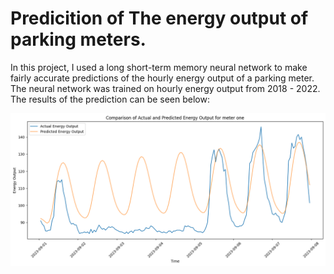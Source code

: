 # Predicition of The energy output of parking meters.
  In this project, I used a long short-term memory neural network to make fairly accurate predictions of the hourly energy output of a parking meter. The neural network was trained on hourly energy output from 2018 - 2022. The results of the prediction can be seen below:

![Energy Output Prediction](./graphs/Comparison_meter1_week.png)


